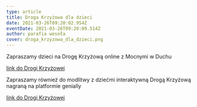 ```yaml
---
type: article
title: Droga Krzyżowa dla dzieci
date: 2021-03-26T09:20:02.954Z
eventDate: 2021-03-26T09:20:09.514Z
author: parafia wesoła
cover: droga_krzyzowa_dla_dzieci.png
---
```

Zapraszamy dzieci na Drogę Krzyżową online z Mocnymi w Duchu

[link do Drogi Krzyżowej](https://www.youtube.com/watch?v=ZcskFkRv5UU)

Zapraszamy również do modlitwy z dziećmi interaktywną Drogą Krzyżową nagraną na platformie genially

[link do Drogi Krzyżowej](https://view.genial.ly/603ac17629f9910d297d1e65/interactive-image-droga-krzyzowa-dla-dzieci)